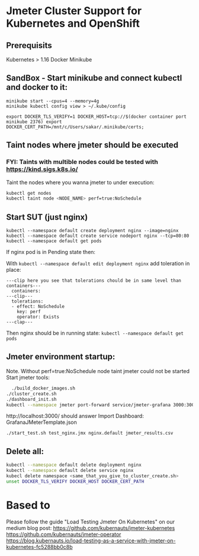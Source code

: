 # Jmeter Cluster Support for Kubernetes and OpenShift

## Prerequisits
Kubernetes > 1.16
Docker
Minikube

## SandBox - Start minikube and connect kubectl and docker to it:
```
minikube start --cpus=4 --memory=4g
minikube kubectl config view > ~/.kube/config

export DOCKER_TLS_VERIFY=1 DOCKER_HOST=tcp://$(docker container port minikube 2376) export DOCKER_CERT_PATH=/mnt/c/Users/sakar/.minikube/certs;
```

## Taint nodes where jmeter should be executed
### FYI: Taints with multible nodes could be tested with https://kind.sigs.k8s.io/
Taint the nodes where you wanna jmeter to under execution:
```bash
kubectl get nodes
kubectl taint node <NODE_NAME> perf=true:NoSchedule
```
## Start SUT (just nginx)
```
kubectl --namespace default create deployment nginx --image=nginx
kubectl --namespace default create service nodeport nginx --tcp=80:80
kubectl --namespace default get pods
```
If nginx pod is in Pending state then:

With ```kubectl --namespace default edit deployment nginx``` add toleration in place:
```
---clip here you see that tolerations chould be in same level than containers---
  containers:
---clip---
  tolerations:
  - effect: NoSchedule
    key: perf
    operator: Exists
---clap---

```
Then nginx should be in running state: ```kubectl --namespace default get pods```

## Jmeter environment startup:
Note. Without perf=true:NoSchedule node taint jmeter could not be started
Start jmeter tools:
```bash
  ./build_docker_images.sh
./cluster_create.sh
./dashboard_init.sh
kubectl --namespace jmeter port-forward service/jmeter-grafana 3000:3000 &
```
http://localhost:3000/ should answer
Import Dashboard: GrafanaJMeterTemplate.json
```
./start_test.sh test_nginx.jmx nginx.default jmeter_results.csv
```

## Delete all:
```bash
kubectl --namespace default delete deployment nginx
kubectl --namespace default delete service nginx
kubecl delete namespace <same_that_you_give_to_cluster_create.sh>
unset DOCKER_TLS_VERIFY DOCKER_HOST DOCKER_CERT_PATH
```

# Based to
Please follow the guide "Load Testing Jmeter On Kubernetes" on our medium blog post:
https://github.com/kubernauts/jmeter-kubernetes
https://github.com/kubernauts/jmeter-operator
https://blog.kubernauts.io/load-testing-as-a-service-with-jmeter-on-kubernetes-fc5288bb0c8b

